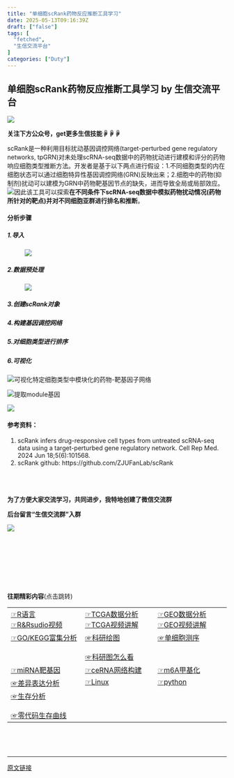 ```yaml
---
title: "单细胞scRank药物反应推断工具学习"
date: 2025-05-13T09:16:39Z
draft: ["false"]
tags: [
  "fetched",
  "生信交流平台"
]
categories: ["Duty"]
---
```

单细胞scRank药物反应推断工具学习 by 生信交流平台
------
<div><p><span leaf=""><img data-backh="188" data-backw="574" data-before-oversubscription-url="https://mmbiz.qpic.cn/mmbiz_gif/nZw6FoVHqJbhdN6aMwuR9wQdBJic0I1v3nqo7Pb7PD6lcmPI4jsT6OpXfLybg3ic5wDsce6LjFxia4ZKVunI6kcsg/640?wx_fmt=gif" data-ratio="0.3275862068965517" data-src="https://mmbiz.qpic.cn/mmbiz_gif/nZw6FoVHqJbhdN6aMwuR9wQdBJic0I1v3nqo7Pb7PD6lcmPI4jsT6OpXfLybg3ic5wDsce6LjFxia4ZKVunI6kcsg/640?wx_fmt=gif" data-type="gif" data-w="638" src="https://mmbiz.qpic.cn/mmbiz_gif/nZw6FoVHqJbhdN6aMwuR9wQdBJic0I1v3nqo7Pb7PD6lcmPI4jsT6OpXfLybg3ic5wDsce6LjFxia4ZKVunI6kcsg/640?wx_fmt=gif"></span></p><p><span><strong><span leaf="">关注下方公众号，get更多生信技能☟☟☟</span></strong></span></p><section><span leaf=""><mp-common-profile data-pluginname="mpprofile" data-nickname="生信交流平台" data-alias="bifxplatform" data-from="0" data-headimg="http://mmbiz.qpic.cn/mmbiz_png/nZw6FoVHqJYEygibUYdes2QW53MEDjeVDvt0c90QD97gTaP89zXibPq5H8JpGNxvggYN1ZlHEhkyu7gjPgUUx9Ew/0?wx_fmt=png" data-signature="生信博士，分享生信知识，交流学习和工作中get的生信技能。提供一个学习和交流生信的平台。" data-id="MzI4ODE0NTE3OA==" data-is_biz_ban="0"></mp-common-profile></span></section><p data-tool="mdnice编辑器" data-pm-slice="0 0 []"><span leaf="">scRank是一种利用目标扰动基因调控网络(target-perturbed gene regulatory networks, tpGRN)对未处理scRNA-seq数据中的药物扰动进行建模和评分的药物响应细胞类型推断方法。开发者是基于以下两点进行假设：1.不同细胞类型的内在细胞状态可以通过细胞特异性基因调控网络(GRN)反映出来；2.细胞中的药物(抑制剂)扰动可以建模为GRN中药物靶基因节点的缺失，进而导致全局或局部效应。<img data-croporisrc="https://mmbiz.qpic.cn/sz_mmbiz_png/0SOG4MpDAyFCOnXnUicHhtbOtX7obibO2WdORS8ApUR4ZibJTgM2UpJKTZ2lFdpFznWh3vY5Z36ibq4xic0VA7KY2QA/640?wx_fmt=png&amp;from=appmsg" data-cropx2="657" data-cropy2="622.8996539792389" data-imgfileid="100004278" data-ratio="0.9467275494672754" data-src="https://mmbiz.qpic.cn/mmbiz_jpg/nZw6FoVHqJZnSfCVZ8y9udmvWFT7LhNma6rheQOa9yKbloTx8mwNdKT62diaWtNibtQBOnWAhUa6TjpI3zvib9XNQ/640?wx_fmt=jpeg" data-type="png" data-w="657" src="https://mmbiz.qpic.cn/mmbiz_jpg/nZw6FoVHqJZnSfCVZ8y9udmvWFT7LhNma6rheQOa9yKbloTx8mwNdKT62diaWtNibtQBOnWAhUa6TjpI3zvib9XNQ/640?wx_fmt=jpeg">因此该工具可以探索</span><strong><span leaf="">在不同条件下scRNA-seq数据中模拟药物扰动情况(药物所针对的靶点)并对不同细胞亚群进行排名和推断</span></strong><span leaf="">。</span></p><h4 data-tool="mdnice编辑器"><span><span leaf="">分析步骤</span></span></h4><h5 data-tool="mdnice编辑器"><span><span leaf="">1.导入</span><span leaf=""><br></span></span></h5><figure data-tool="mdnice编辑器"><span leaf=""><img data-src="https://mmbiz.qpic.cn/mmbiz_jpg/nZw6FoVHqJZnSfCVZ8y9udmvWFT7LhNmylZ7jSH2iczs6relD5EjbGC3yHacGECZkAfHUhCDAMzXezkujDcOs7w/640?wx_fmt=jpeg" data-ratio="0.38981481481481484" data-type="png" data-w="1080" data-croporisrc="https://mmbiz.qpic.cn/sz_mmbiz_png/0SOG4MpDAyFCOnXnUicHhtbOtX7obibO2WWjiclqm9aWL9UV3oMtRB5Gyy78icg3xq5dljqlwTlaSS0tFT2f9o3tMQ/640?wx_fmt=png&amp;from=appmsg" data-cropx2="1080" data-cropy2="422.2837370242214" data-imgfileid="100004281" src="https://mmbiz.qpic.cn/mmbiz_jpg/nZw6FoVHqJZnSfCVZ8y9udmvWFT7LhNmylZ7jSH2iczs6relD5EjbGC3yHacGECZkAfHUhCDAMzXezkujDcOs7w/640?wx_fmt=jpeg"></span></figure><h5 data-tool="mdnice编辑器"><span><span leaf="">2.数据预处理</span><span leaf=""><br></span></span></h5><figure data-tool="mdnice编辑器"><span leaf=""><img data-src="https://mmbiz.qpic.cn/mmbiz_jpg/nZw6FoVHqJZnSfCVZ8y9udmvWFT7LhNmSfEiafvsMXs69NfVA7AicRM8ZEkibSmAibX2S1IsJpgudTckIfMY5SY21A/640?wx_fmt=jpeg" data-ratio="0.6435185185185185" data-type="png" data-w="1080" data-croporisrc="https://mmbiz.qpic.cn/sz_mmbiz_png/0SOG4MpDAyFCOnXnUicHhtbOtX7obibO2WQ5aL8VjCqzcFRJ8czkk7iavWT10uPSdMAvMsfj3XCLv0JuH114RyRVw/640?wx_fmt=png&amp;from=appmsg" data-cropx2="1080" data-cropy2="695.0865051903114" data-imgfileid="100004279" src="https://mmbiz.qpic.cn/mmbiz_jpg/nZw6FoVHqJZnSfCVZ8y9udmvWFT7LhNmSfEiafvsMXs69NfVA7AicRM8ZEkibSmAibX2S1IsJpgudTckIfMY5SY21A/640?wx_fmt=jpeg"></span></figure><h5 data-tool="mdnice编辑器"><span><span leaf="">3.创建scRank对象</span></span></h5><h5 data-tool="mdnice编辑器"><span><span leaf="">4.构建基因调控网络</span><span leaf=""><br></span></span></h5><h5 data-tool="mdnice编辑器"><span><span leaf="">5.对细胞类型进行排序</span><span leaf=""><br></span></span></h5><h5 data-tool="mdnice编辑器"><span><span leaf="">6.可视化</span></span></h5><p data-tool="mdnice编辑器"><span leaf=""><img data-src="https://mmbiz.qpic.cn/mmbiz_jpg/nZw6FoVHqJZnSfCVZ8y9udmvWFT7LhNmKicuqgl6wIjFmXhm23IiarPdYGbpfYsPe5RFqJnL0nml3Wxso8H5ictQw/640?wx_fmt=jpeg" data-ratio="0.5277777777777778" data-type="png" data-w="1080" data-croporisrc="https://mmbiz.qpic.cn/sz_mmbiz_png/0SOG4MpDAyFCOnXnUicHhtbOtX7obibO2Wic8GbbezAMVgibZ0ibxFZJyB29gOC3BczH8dv0130QZEcgMGtEsAUhsibA/640?wx_fmt=png&amp;from=appmsg" data-cropx2="1080" data-cropy2="569.8961937716263" data-imgfileid="100004280" src="https://mmbiz.qpic.cn/mmbiz_jpg/nZw6FoVHqJZnSfCVZ8y9udmvWFT7LhNmKicuqgl6wIjFmXhm23IiarPdYGbpfYsPe5RFqJnL0nml3Wxso8H5ictQw/640?wx_fmt=jpeg">可视化特定细胞类型中模块化的药物-靶基因子网络</span></p><p data-tool="mdnice编辑器"><span leaf=""><img data-src="https://mmbiz.qpic.cn/mmbiz_jpg/nZw6FoVHqJZnSfCVZ8y9udmvWFT7LhNmr2Sybz3nKbzPR82LJz7t1joYEwI4BLtjdy3lLeIpLic9eYQmHOYAC4w/640?wx_fmt=jpeg" data-ratio="0.6157407407407407" data-type="png" data-w="1080" data-croporisrc="https://mmbiz.qpic.cn/sz_mmbiz_png/0SOG4MpDAyFCOnXnUicHhtbOtX7obibO2Wib7DZUw6vKg7FTtMicYZAQSqPh7VyQicJ3WuGmQ6b0GtljDbt4cB8jJGw/640?wx_fmt=png&amp;from=appmsg" data-cropx2="1080" data-cropy2="665.1903114186852" data-imgfileid="100004283" src="https://mmbiz.qpic.cn/mmbiz_jpg/nZw6FoVHqJZnSfCVZ8y9udmvWFT7LhNmr2Sybz3nKbzPR82LJz7t1joYEwI4BLtjdy3lLeIpLic9eYQmHOYAC4w/640?wx_fmt=jpeg">提取module基因</span></p><p data-tool="mdnice编辑器"><span leaf=""><img data-src="https://mmbiz.qpic.cn/mmbiz_jpg/nZw6FoVHqJZnSfCVZ8y9udmvWFT7LhNmicria3CtVzkTHicicWsVT0W2cMEqqsDOiakMwB94GAFZeiaX0eia9MC2ia8KSg/640?wx_fmt=jpeg" data-ratio="0.9489953632148377" data-type="png" data-w="647" data-croporisrc="https://mmbiz.qpic.cn/sz_mmbiz_png/0SOG4MpDAyFCOnXnUicHhtbOtX7obibO2WCph2CrzeD5ZeJLJ5D9uRfNgMEicKs3YIvRIKYcLsXKY8BwmKIlyVFnQ/640?wx_fmt=png&amp;from=appmsg" data-cropx2="647" data-cropy1="1.1155954830262789" data-cropy2="614.6931111474796" data-imgfileid="100004284" src="https://mmbiz.qpic.cn/mmbiz_jpg/nZw6FoVHqJZnSfCVZ8y9udmvWFT7LhNmicria3CtVzkTHicicWsVT0W2cMEqqsDOiakMwB94GAFZeiaX0eia9MC2ia8KSg/640?wx_fmt=jpeg"></span></p><h4 data-tool="mdnice编辑器"><span><span leaf="">参考资料：</span></span></h4><ol><li><section><span leaf="">scRank infers drug-responsive cell types from untreated scRNA-seq data using a target-perturbed gene regulatory network. Cell Rep Med. 2024 Jun 18;5(6):101568.</span></section></li><li><section><span leaf="">scRank github: https://github.com/ZJUFanLab/scRank</span></section></li></ol><section><span leaf=""><br></span></section><section><span leaf=""><br></span></section><section><span></span></section><section><span leaf=""><br></span></section><section><span><strong><span leaf="">为了方便大家交流学习，共同进步，我特地创建了微信交流群</span></strong></span></section><p><strong><strong><span leaf="">后台留言“生信交流群”入群</span></strong></strong></p><p><span leaf=""><img data-src="https://mmbiz.qpic.cn/mmbiz_png/nZw6FoVHqJYl4iawvPeN2mTbn453e4egk08ZiasvINASHMklicibibWOj9bGYcICthABaIM44WcwictaATVFJQ3BoKLg/640?wx_fmt=png&amp;from=appmsg" data-ratio="0.4050420168067227" data-s="300,640" data-type="png" data-w="595" src="https://mmbiz.qpic.cn/mmbiz_png/nZw6FoVHqJYl4iawvPeN2mTbn453e4egk08ZiasvINASHMklicibibWOj9bGYcICthABaIM44WcwictaATVFJQ3BoKLg/640?wx_fmt=png&amp;from=appmsg"></span></p><p><span leaf=""><br></span></p><section powered-by="xiumi.us"><span leaf=""><br></span></section><section powered-by="xiumi.us"><p><span leaf=""><br></span></p></section><p><span leaf=""><br></span></p><section powered-by="xiumi.us"><p><span><strong><span leaf="">往期精彩内容</span></strong></span><span><span leaf="">(点击跳转)</span></span><span></span></p></section><section powered-by="xiumi.us"><table><tbody><tr><td data-colwidth="123" width="123" valign="top"><section><span><span><span leaf=""><a href="https://mp.weixin.qq.com/mp/appmsgalbum?__biz=MzI4ODE0NTE3OA==&amp;action=getalbum&amp;album_id=1341421068984172544#wechat_redirect" textvalue="R语言" target="_blank" linktype="text" data-linktype="2">☞</a></span></span><span leaf=""><a href="https://mp.weixin.qq.com/mp/appmsgalbum?__biz=MzI4ODE0NTE3OA==&amp;action=getalbum&amp;album_id=1341421068984172544#wechat_redirect" textvalue="R语言" target="_blank" linktype="text" data-linktype="2">R语言</a></span></span></section><section><span><span leaf=""><a href="https://mp.weixin.qq.com/mp/appmsgalbum?__biz=MzI4ODE0NTE3OA==&amp;action=getalbum&amp;album_id=1341421068984172544#wechat_redirect" textvalue="R语言" target="_blank" linktype="text" data-linktype="2">☞</a></span></span><span><span leaf=""><a href="https://mp.weixin.qq.com/mp/appmsgalbum?__biz=MzI4ODE0NTE3OA==&amp;action=getalbum&amp;album_id=1587931358163730433#wechat_redirect" textvalue="R&amp;Rsudio视频" target="_blank" linktype="text" data-linktype="2">R&amp;Rsudio视频</a></span></span></section></td><td data-colwidth="123" width="123" valign="top"><section><span><span leaf=""><a href="https://mp.weixin.qq.com/mp/appmsgalbum?__biz=MzI4ODE0NTE3OA==&amp;action=getalbum&amp;album_id=1341421068984172544#wechat_redirect" textvalue="R语言" target="_blank" linktype="text" data-linktype="2">☞</a></span></span><span><span leaf=""><a href="https://mp.weixin.qq.com/mp/appmsgalbum?__biz=MzI4ODE0NTE3OA==&amp;action=getalbum&amp;album_id=1753096826628440072#wechat_redirect" textvalue="TCGA数据分析" target="_blank" linktype="text" data-linktype="2">TCGA数据分析</a></span></span></section><section><span><span leaf=""><a href="https://mp.weixin.qq.com/mp/appmsgalbum?__biz=MzI4ODE0NTE3OA==&amp;action=getalbum&amp;album_id=1341421068984172544#wechat_redirect" textvalue="R语言" target="_blank" linktype="text" data-linktype="2">☞</a></span></span><span><span leaf=""><a href="https://mp.weixin.qq.com/mp/appmsgalbum?__biz=MzI4ODE0NTE3OA==&amp;action=getalbum&amp;album_id=1587941925645549568#wechat_redirect" textvalue="TCGA视频讲解" target="_blank" linktype="text" data-linktype="2">TCGA视频讲解</a></span></span></section></td><td data-colwidth="123" width="123" valign="top"><section><span><span leaf=""><a href="https://mp.weixin.qq.com/mp/appmsgalbum?__biz=MzI4ODE0NTE3OA==&amp;action=getalbum&amp;album_id=1341421068984172544#wechat_redirect" textvalue="R语言" target="_blank" linktype="text" data-linktype="2">☞</a></span></span><span><span leaf=""><a href="https://mp.weixin.qq.com/mp/appmsgalbum?__biz=MzI4ODE0NTE3OA==&amp;action=getalbum&amp;album_id=1777690989290160137#wechat_redirect" textvalue="GEO数据分析" target="_blank" linktype="text" data-linktype="2">GEO数据分析</a></span></span></section><section><span><span leaf=""><a href="https://mp.weixin.qq.com/mp/appmsgalbum?__biz=MzI4ODE0NTE3OA==&amp;action=getalbum&amp;album_id=1341421068984172544#wechat_redirect" textvalue="R语言" target="_blank" linktype="text" data-linktype="2">☞</a></span></span><span><span leaf=""><a href="https://mp.weixin.qq.com/mp/appmsgalbum?__biz=MzI4ODE0NTE3OA==&amp;action=getalbum&amp;album_id=1764701291676532746#wechat_redirect" textvalue="GEO视频讲解" target="_blank" linktype="text" data-linktype="2">GEO视频讲解</a></span></span></section></td></tr><tr><td data-colwidth="123" width="123" valign="top"><section><span><span leaf=""><a href="https://mp.weixin.qq.com/mp/appmsgalbum?__biz=MzI4ODE0NTE3OA==&amp;action=getalbum&amp;album_id=1341421068984172544#wechat_redirect" textvalue="R语言" target="_blank" linktype="text" data-linktype="2">☞</a></span></span><span><span leaf=""><a href="https://mp.weixin.qq.com/mp/appmsgalbum?__biz=MzI4ODE0NTE3OA==&amp;action=getalbum&amp;album_id=1919787265644396545#wechat_redirect" textvalue="GO/KEGG富集分析" target="_blank" linktype="text" data-linktype="2">GO/KEGG富集分析</a></span></span></section></td><td data-colwidth="123" width="123" valign="top"><span><span leaf=""><a href="https://mp.weixin.qq.com/mp/appmsgalbum?__biz=MzI4ODE0NTE3OA==&amp;action=getalbum&amp;album_id=1341421068984172544#wechat_redirect" textvalue="R语言" target="_blank" linktype="text" data-linktype="2">☞</a></span></span><span><span leaf=""><a href="https://mp.weixin.qq.com/mp/appmsgalbum?__biz=MzI4ODE0NTE3OA==&amp;action=getalbum&amp;album_id=1686378508752617479#wechat_redirect" textvalue="科研绘图" target="_blank" linktype="text" data-linktype="2">科研绘图</a></span></span><section><span leaf=""><br></span><span><span leaf=""><a href="https://mp.weixin.qq.com/mp/appmsgalbum?__biz=MzI4ODE0NTE3OA==&amp;action=getalbum&amp;album_id=1341421068984172544#wechat_redirect" textvalue="R语言" target="_blank" linktype="text" data-linktype="2">☞</a></span></span><span><span leaf=""><a href="https://mp.weixin.qq.com/mp/appmsgalbum?__biz=MzI4ODE0NTE3OA==&amp;action=getalbum&amp;album_id=1664687332270112771#wechat_redirect" textvalue="科研图怎么看" target="_blank" linktype="text" data-linktype="2">科研图怎么看</a></span></span></section></td><td data-colwidth="123" width="123" valign="top"><span><span leaf=""><a href="https://mp.weixin.qq.com/mp/appmsgalbum?__biz=MzI4ODE0NTE3OA==&amp;action=getalbum&amp;album_id=1341421068984172544#wechat_redirect" textvalue="R语言" target="_blank" linktype="text" data-linktype="2">☞</a></span></span><span><span leaf=""><a href="https://mp.weixin.qq.com/mp/appmsgalbum?__biz=MzI4ODE0NTE3OA==&amp;action=getalbum&amp;album_id=1353048882263015424#wechat_redirect" textvalue="单细胞测序" target="_blank" linktype="text" data-linktype="2">单细胞测序</a></span></span></td></tr><tr><td data-colwidth="123" width="123" valign="top"><span><span leaf=""><a href="https://mp.weixin.qq.com/mp/appmsgalbum?__biz=MzI4ODE0NTE3OA==&amp;action=getalbum&amp;album_id=1341421068984172544#wechat_redirect" textvalue="R语言" target="_blank" linktype="text" data-linktype="2">☞</a></span></span><span><span leaf=""><a href="https://mp.weixin.qq.com/mp/appmsgalbum?__biz=MzI4ODE0NTE3OA==&amp;action=getalbum&amp;album_id=1612054102262251523#wechat_redirect" textvalue="miRNA靶基因" target="_blank" linktype="text" data-linktype="2">miRNA靶基因</a></span></span></td><td data-colwidth="123" width="123" valign="top"><span><span leaf=""><a href="https://mp.weixin.qq.com/mp/appmsgalbum?__biz=MzI4ODE0NTE3OA==&amp;action=getalbum&amp;album_id=1341421068984172544#wechat_redirect" textvalue="R语言" target="_blank" linktype="text" data-linktype="2">☞</a></span></span><span><span leaf=""><a href="https://mp.weixin.qq.com/mp/appmsgalbum?__biz=MzI4ODE0NTE3OA==&amp;action=getalbum&amp;album_id=1861869103813066756#wechat_redirect" textvalue="ceRNA网络构建" target="_blank" linktype="text" data-linktype="2">ceRNA网络构建</a></span></span></td><td data-colwidth="123" width="123" valign="top"><span><span leaf=""><a href="https://mp.weixin.qq.com/mp/appmsgalbum?__biz=MzI4ODE0NTE3OA==&amp;action=getalbum&amp;album_id=1341421068984172544#wechat_redirect" textvalue="R语言" target="_blank" linktype="text" data-linktype="2">☞</a></span></span><span><span leaf=""><a href="https://mp.weixin.qq.com/mp/appmsgalbum?__biz=MzI4ODE0NTE3OA==&amp;action=getalbum&amp;album_id=1645851265026850824#wechat_redirect" textvalue="m6A甲基化" target="_blank" linktype="text" data-linktype="2">m6A甲基化</a></span></span></td></tr><tr><td data-colwidth="123" width="171" valign="top"><span><span leaf=""><a href="https://mp.weixin.qq.com/mp/appmsgalbum?__biz=MzI4ODE0NTE3OA==&amp;action=getalbum&amp;album_id=1341421068984172544#wechat_redirect" textvalue="R语言" target="_blank" linktype="text" data-linktype="2">☞</a></span></span><span><span leaf=""><a href="https://mp.weixin.qq.com/mp/appmsgalbum?__biz=MzI4ODE0NTE3OA==&amp;action=getalbum&amp;album_id=1800390113982513153#wechat_redirect" textvalue="差异表达分析" target="_blank" linktype="text" data-linktype="2">差异表达分析</a></span></span></td><td data-colwidth="123" width="171" valign="top"><span><span leaf=""><a href="https://mp.weixin.qq.com/mp/appmsgalbum?__biz=MzI4ODE0NTE3OA==&amp;action=getalbum&amp;album_id=1341421068984172544#wechat_redirect" textvalue="R语言" target="_blank" linktype="text" data-linktype="2">☞</a></span></span><span><span leaf=""><a href="https://mp.weixin.qq.com/mp/appmsgalbum?__biz=MzI4ODE0NTE3OA==&amp;action=getalbum&amp;album_id=1861875000132075521#wechat_redirect" textvalue="Linux" target="_blank" linktype="text" data-linktype="2">Linux</a></span></span></td><td data-colwidth="123" width="171" valign="top"><span><span leaf=""><a href="https://mp.weixin.qq.com/mp/appmsgalbum?__biz=MzI4ODE0NTE3OA==&amp;action=getalbum&amp;album_id=1341421068984172544#wechat_redirect" textvalue="R语言" target="_blank" linktype="text" data-linktype="2">☞</a></span></span><span><span leaf=""><a href="https://mp.weixin.qq.com/mp/appmsgalbum?__biz=MzI4ODE0NTE3OA==&amp;action=getalbum&amp;album_id=1345837080034852866#wechat_redirect" textvalue="python" target="_blank" linktype="text" data-linktype="2">python</a></span></span></td></tr><tr><td data-colwidth="123" width="171" valign="top"><span><span leaf=""><a href="https://mp.weixin.qq.com/mp/appmsgalbum?__biz=MzI4ODE0NTE3OA==&amp;action=getalbum&amp;album_id=1341421068984172544#wechat_redirect" textvalue="R语言" target="_blank" linktype="text" data-linktype="2">☞</a></span></span><span><span leaf=""><a href="https://mp.weixin.qq.com/mp/appmsgalbum?__biz=MzI4ODE0NTE3OA==&amp;action=getalbum&amp;album_id=2459967289002475524#wechat_redirect" textvalue="生存分析" target="_blank" linktype="text" data-linktype="2">生存分析</a></span></span><section><span leaf=""><br></span><span><span leaf=""><a href="https://mp.weixin.qq.com/mp/appmsgalbum?__biz=MzI4ODE0NTE3OA==&amp;action=getalbum&amp;album_id=1341421068984172544#wechat_redirect" textvalue="R语言" target="_blank" linktype="text" data-linktype="2">☞</a></span></span><span><span leaf=""><a href="https://mp.weixin.qq.com/mp/appmsgalbum?__biz=MzI4ODE0NTE3OA==&amp;action=getalbum&amp;album_id=1679232720675110916#wechat_redirect" textvalue="零代码生存曲线" target="_blank" linktype="text" data-linktype="2">零代码生存曲线</a></span></span></section></td><td data-colwidth="123" width="171" valign="top"><section><span leaf=""><br></span></section></td><td data-colwidth="123" width="171" valign="top"><section><span leaf=""><br></span></section></td></tr></tbody></table><p><span leaf=""><br></span></p></section><section><span leaf=""><br></span></section><p><mp-style-type data-value="10000"></mp-style-type></p></div>  
<hr>
<a href="https://mp.weixin.qq.com/s/O-t_zy8rqVa3stbmhGYl_Q",target="_blank" rel="noopener noreferrer">原文链接</a>
